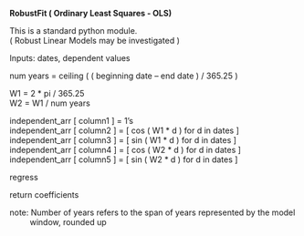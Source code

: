 **RobustFit ( Ordinary Least Squares - OLS)**  

This is a standard python module.  
( Robust Linear Models may be investigated )  

Inputs: dates, dependent values  

num years = ceiling ( ( beginning date – end date ) / 365.25 )  

W1 = 2 * pi / 365.25  
W2 = W1 / num years  

independent_arr [ column1 ] = 1’s  
independent_arr [ column2 ] = [ cos ( W1 * d ) for d in dates ]  
independent_arr [ column3 ] = [ sin ( W1 * d ) for d in dates ]  
independent_arr [ column4 ] = [ cos ( W2 * d ) for d in dates ]  
independent_arr [ column5 ] = [ sin ( W2 * d ) for d in dates ]  

regress  

return coefficients  

note: Number of years refers to the span of years represented by the model  
&nbsp;&nbsp;&nbsp;&nbsp;&nbsp;&nbsp;&nbsp;&nbsp;&nbsp;window, rounded up
